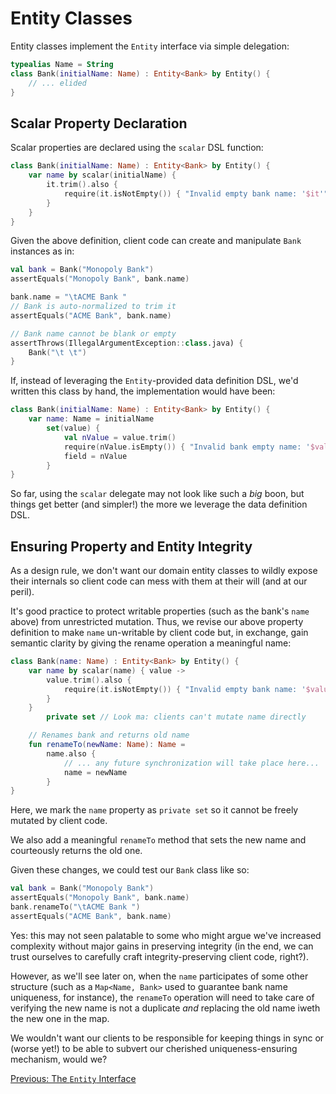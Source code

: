 # Entity Classes

Entity classes implement the `Entity` interface via simple delegation:

```kotlin
typealias Name = String
class Bank(initialName: Name) : Entity<Bank> by Entity() {
    // ... elided
}
```

## Scalar Property Declaration

Scalar properties are declared using the `scalar` DSL function:

```kotlin
class Bank(initialName: Name) : Entity<Bank> by Entity() {
    var name by scalar(initialName) {
        it.trim().also {
            require(it.isNotEmpty()) { "Invalid empty bank name: '$it'" }
        }
    }
}
```

Given the above definition, client code can create and manipulate `Bank` instances
as in:

```kotlin
val bank = Bank("Monopoly Bank")
assertEquals("Monopoly Bank", bank.name)

bank.name = "\tACME Bank "
// Bank is auto-normalized to trim it
assertEquals("ACME Bank", bank.name)

// Bank name cannot be blank or empty
assertThrows(IllegalArgumentException::class.java) {
    Bank("\t \t")
}
```

If, instead of leveraging the `Entity`-provided data definition DSL, we'd written 
this class by hand, the implementation would have been:

```kotlin
class Bank(initialName: Name) : Entity<Bank> by Entity() {
    var name: Name = initialName
        set(value) {
            val nValue = value.trim()
            require(nValue.isEmpty()) { "Invalid bank empty name: '$value'" }
            field = nValue
        }
}
```

So far, using the `scalar` delegate may not look like such a _big_ boon, but things
get better (and simpler!) the more we leverage the data definition DSL.

## Ensuring Property and Entity Integrity

As a design rule, we don't want our domain entity classes to wildly expose their
internals so client code can mess with them at their will (and at our peril).

It's good practice to protect writable properties (such as the bank's `name` 
above) from unrestricted mutation. Thus, we revise our above property definition
to make `name` un-writable by client code but, in exchange, gain semantic clarity
by giving the rename operation a meaningful name:

```kotlin
class Bank(name: Name) : Entity<Bank> by Entity() {
    var name by scalar(name) { value ->
        value.trim().also {
            require(it.isNotEmpty()) { "Invalid empty bank name: '$value'" }
        }
    }
        private set // Look ma: clients can't mutate name directly

    // Renames bank and returns old name
    fun renameTo(newName: Name): Name =
        name.also {
            // ... any future synchronization will take place here...
            name = newName
        }
}
```

Here, we mark the `name` property as `private set` so it cannot be freely mutated
by client code.

We also add a meaningful `renameTo` method that sets the new name and courteously
returns the old one.

Given these changes, we could test our `Bank` class like so:

```kotlin
val bank = Bank("Monopoly Bank")
assertEquals("Monopoly Bank", bank.name)
bank.renameTo("\tACME Bank ")
assertEquals("ACME Bank", bank.name)
```

Yes: this may not seen palatable to some who might argue we've increased
complexity without major gains in preserving integrity (in the end, we can
trust ourselves to carefully craft integrity-preserving client code, right?).

However, as we'll see later on, when the `name` participates of some other
structure (such as a `Map<Name, Bank>` used to guarantee bank name uniqueness, for
instance), the `renameTo` operation will need to take care of verifying the new
name is not a duplicate _and_ replacing the old name iweth the new one in the
map.

We wouldn't want our clients to be responsible for keeping things in sync or
(worse yet!) to be able to subvert our cherished uniqueness-ensuring mechanism,
would we?

[Previous: The `Entity` Interface](01-entity-interface.md)

